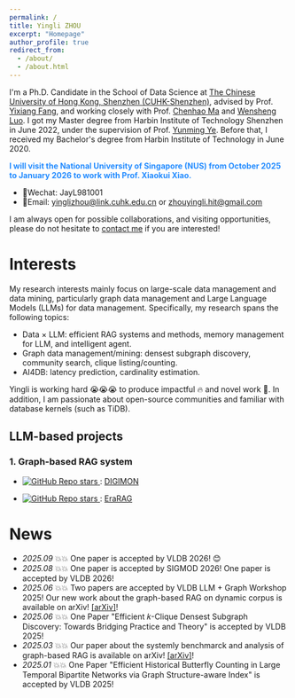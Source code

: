 ```yaml
---
permalink: /
title: Yingli ZHOU
excerpt: "Homepage"
author_profile: true
redirect_from: 
  - /about/
  - /about.html
---
```


I'm a Ph.D. Candidate in the School of Data Science at [The Chinese University of Hong Kong, Shenzhen (CUHK-Shenzhen)](https://sds.cuhk.edu.cn/endex.html), advised by Prof. [Yixiang Fang](https://fangyixiang.github.io/), and working closely with Prof. [Chenhao Ma](https://chenhao-ma.github.io/) and [Wensheng Luo](https://gearlessl.github.io/wensheng/). I got my Master degree from Harbin Institute of Technology Shenzhen in June 2022, under the supervision of Prof. [Yunming Ye](https://scholar.google.com/citations?user=n30nnskAAAAJ&hl=zh-CN). Before that, I received my Bachelor's degree from Harbin Institute of Technology in June 2020. 


**<font color="#2278b2ff"> I will visit the National University of Singapore (NUS) from October 2025 to January 2026 to work with Prof. Xiaokui Xiao.</font>**
- 💬Wechat: JayL981001
- 📧Email: yinglizhou@link.cuhk.edu.cn or zhouyingli.hit@gmail.com

I am always open for possible collaborations, and visiting opportunities, please do not hesitate to [contact me](yinglizhou@link.cuhk.edu.cn) if you are interested!
# Interests
My  research interests mainly focus on large-scale data management and data mining, particularly graph data management and Large Language Models (LLMs) for data management. Specifically, my research spans the following topics: 
- Data $\times$ LLM: efficient RAG systems and methods, memory management for LLM, and intelligent agent.
- Graph data management/mining: densest subgraph discovery, community search, clique listing/counting.
- AI4DB: latency prediction, cardinality estimation.

Yingli is working hard 😭😭😭 to produce impactful 🔥 and novel work 🌟. 
In addition, I am passionate about open-source communities and familiar with database kernels (such as TiDB).


## LLM-based projects

### 1. Graph-based RAG system
- <a href="https://github.com/JayLZhou/GraphRAG"> <img alt="GitHub Repo stars" src="https://img.shields.io/github/stars/JayLZhou/GraphRAG?label=Github%20Stars&style=social"> </a>: [DIGIMON](https://github.com/JayLZhou/GraphRAG)    


- <a href="https://github.com/EverM0re/EraRAG-Official"> <img alt="GitHub Repo stars" src="https://img.shields.io/github/stars/EverM0re/EraRAG-Official?label=Github%20Stars&style=social"> </a>: [EraRAG](https://github.com/EverM0re/EraRAG-Official)    




#  News
- *2025.09* 💥💥 One paper is accepted by VLDB 2026! 😊
- *2025.08* 💥💥 One paper is accepted by SIGMOD 2026! One paper is accepted by VLDB 2026! 
- *2025.06* 💥💥 Two papers are accepted by VLDB LLM + Graph Workshop 2025! Our new work about the graph-based RAG on dynamic corpus is available on arXiv! [[arXiv]](https://arxiv.org/abs/2506.20963)!
- *2025.06* 💥💥 One Paper "Efficient 𝑘-Clique Densest Subgraph Discovery: Towards Bridging Practice and Theory" is accepted by VLDB 2025!
- *2025.03* 💥💥 Our paper about the systemly benchmarck and analysis of graph-based RAG is available on arXiv! [[arXiv]](https://www.arxiv.org/abs/2503.04338)!
- *2025.01* 💥💥 One Paper "Efficient Historical Butterfly Counting in Large Temporal Bipartite Networks via Graph Structure-aware Index" is accepted by VLDB 2025!



